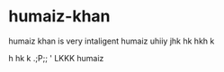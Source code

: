 # humaiz-khan
humaiz khan is very intaligent
humaiz uhiiy
jhk
hk
hkh
k

h
hk
k
 .;P;;
 '
 LKKK
 humaiz
 
 
